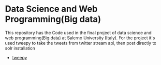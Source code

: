 # Data Science and Web Programming(Big data)

This repository has the Code used in the final project of data science and web programming(Big data) at Salerno University (Italy).
For the project it's used tweepy to take the tweets from twitter stream api, then post directly to solr installation
* [tweepy](https://github.com/tweepy/tweepy.git)
